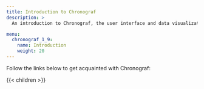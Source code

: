 ```yaml
---
title: Introduction to Chronograf
description: >
  An introduction to Chronograf, the user interface and data visualization component for the InfluxData Platform. Includes documentation on getting started, installation, and downloading.

menu:
  chronograf_1_9:
    name: Introduction
    weight: 20
---
```


Follow the links below to get acquainted with Chronograf:

{{< children >}}
